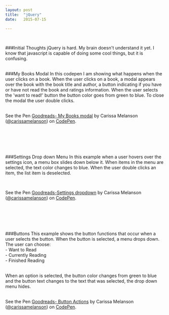 ```yaml
---
layout: post
title:  "jQuery"
date:   2015-07-15 

---
```

<br/>


###Initial Thoughts
jQuery is hard. My brain doesn't understand it yet. 
I know that javascript is capable of doing some cool things, but it is confusing.  
<br/>

###My Books Modal
In this codepen I am showing what happens when the user clicks on a book.
When the user clicks on a book, a modal appears over the book with the book title and author, a button indicating if you have or have not read the book and ratings information. When the user selects the 'want to read!' button the button color goes from green to blue. To close the modal the user double clicks.  
<br/>
<p data-height="268" data-theme-id="0" data-slug-hash="gpKEOK" data-default-tab="result" data-user="carissamelanson" class='codepen'>See the Pen <a href='http://codepen.io/carissamelanson/pen/gpKEOK/'>Goodreads- My Books modal</a> by Carissa Melanson (<a href='http://codepen.io/carissamelanson'>@carissamelanson</a>) on <a href='http://codepen.io'>CodePen</a>.</p>
<script async src="//assets.codepen.io/assets/embed/ei.js"></script>

<br/>
<br/>
<br/>
<br/>

###Settings Drop down Menu
In this example when a user hovers over the settings icon, a menu box slides down below it. When items in the menu are selected, the text color changes to blue. When the user double clicks an item, the list item is deselected.  

<br/>
<p data-height="268" data-theme-id="0" data-slug-hash="jPKJjr" data-default-tab="result" data-user="carissamelanson" class='codepen'>See the Pen <a href='http://codepen.io/carissamelanson/pen/jPKJjr/'>Goodreads-Settings dropdown</a> by Carissa Melanson (<a href='http://codepen.io/carissamelanson'>@carissamelanson</a>) on <a href='http://codepen.io'>CodePen</a>.</p>
<script async src="//assets.codepen.io/assets/embed/ei.js"></script>  

<br/>
<br/>
<br/>
<br/>


###Buttons
This example shows the button functions that occur when a user selects the button. When the button is selected, a menu drops down. 
The user can choose:  
    - Want to Read  
    - Currently Reading    
    - Finished Reading   
<br/>

When an option is selected, the button color changes from green to blue and the button text changes to the text that was selected, the drop down menu hides.  
<br/>

<p data-height="268" data-theme-id="0" data-slug-hash="PqagKP" data-default-tab="result" data-user="carissamelanson" class='codepen'>See the Pen <a href='http://codepen.io/carissamelanson/pen/PqagKP/'>Goodreads- Button Actions</a> by Carissa Melanson (<a href='http://codepen.io/carissamelanson'>@carissamelanson</a>) on <a href='http://codepen.io'>CodePen</a>.</p>
<script async src="//assets.codepen.io/assets/embed/ei.js"></script>